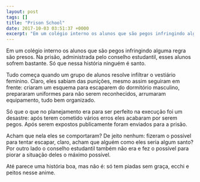 ```yaml
---
layout: post
tags: []
title: "Prison School"
date: 2017-10-03 03:51:37 +0000
excerpt: "Em um colégio interno os alunos que são pegos infringindo alguma regra são presos. Na prisão, administrada pelo conselho estudantil, esses..."
---
```


Em um colégio interno os alunos que são pegos infringindo alguma regra são presos. Na prisão, administrada pelo conselho estudantil, esses alunos sofrem bastante. Só que nessa história ninguém é santo.

Tudo começa quando um grupo de alunos resolve infiltrar o vestiário feminino. Claro, eles sabiam das punições, mesmo assim seguiram em frente: criaram um esquema para escaparem do dormitório masculino, prepararam uniformes para não serem reconhecidos, arrumaram equipamento, tudo bem organizado.

Só que o que no planejamento era para ser perfeito na execução foi um desastre: após terem cometido vários erros eles acabaram por serem pegos. Após serem expostos publicamente foram enviados para a prisão.

Acham que nela eles se comportaram? De jeito nenhum: fizeram o possível para tentar escapar, claro, acham que alguém como eles seria algum santo? Por outro lado o conselho estudantil também não era e fez o possível para piorar a situação deles o máximo possível.

Até parece uma história boa, mas não é: só tem piadas sem graça, ecchi e peitos nesse anime.

